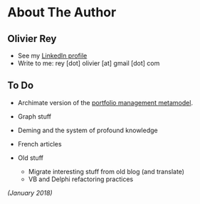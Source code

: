 # About The Author

## Olivier Rey

  * See my [LinkedIn profile](https://www.linkedin.com/in/reyolivier/)
  * Write to me: rey [dot] olivier [at] gmail [dot] com

## To Do

  * Archimate version of the [portfolio management metamodel](../articles/portfolio.md).
  * Graph stuff
  * Deming and the system of profound knowledge
  * French articles
  * Old stuff

    * Migrate interesting stuff from old blog (and translate)
    * VB and Delphi refactoring practices

*(January 2018)*